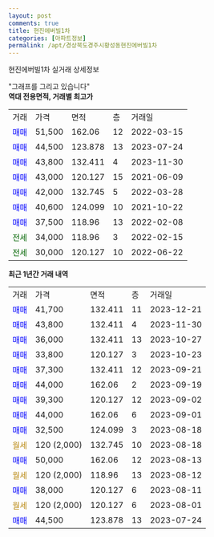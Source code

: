 ```yaml
---
layout: post
comments: true
title: 현진에버빌1차
categories: [아파트정보]
permalink: /apt/경상북도경주시황성동현진에버빌1차
---
```


현진에버빌1차 실거래 상세정보

<script type="text/javascript">
  google.charts.load('current', {'packages':['line', 'corechart']});
  google.charts.setOnLoadCallback(drawChart);

  function drawChart() {
    var data = new google.visualization.DataTable();
    data.addColumn('date', '거래일');
    data.addColumn('number', "매매");
    data.addColumn('number', "전세");
    data.addColumn('number', "전매");

    data.addRows([[new Date(Date.parse("2023-12-21")), 41700, null, null], [new Date(Date.parse("2023-11-30")), 43800, null, null], [new Date(Date.parse("2023-10-27")), 36000, null, null], [new Date(Date.parse("2023-10-23")), 33800, null, null], [new Date(Date.parse("2023-09-21")), 37300, null, null], [new Date(Date.parse("2023-09-19")), 44000, null, null], [new Date(Date.parse("2023-09-02")), 39300, null, null], [new Date(Date.parse("2023-09-01")), 44000, null, null], [new Date(Date.parse("2023-08-18")), 32500, null, null], [new Date(Date.parse("2023-08-18")), null, null, null], [new Date(Date.parse("2023-08-13")), 50000, null, null], [new Date(Date.parse("2023-08-12")), null, null, null], [new Date(Date.parse("2023-08-11")), 38000, null, null], [new Date(Date.parse("2023-08-01")), null, null, null], [new Date(Date.parse("2023-07-24")), 44500, null, null]]);

    var options = {
      hAxis: {
        format: 'yyyy/MM/dd'
      },    
      lineWidth: 0,
      pointsVisible: true,    
      title: '최근 1년간 유형별 실거래가 분포',
      legend: { position: 'bottom' }
    };

    var formatter = new google.visualization.NumberFormat({pattern:'###,###'} );
    formatter.format(data, 1);
    formatter.format(data, 2);
    
    setTimeout(function() {
        var chart = new google.visualization.LineChart(document.getElementById('columnchart_material'));
        chart.draw(data, (options));
        document.getElementById('loading').style.display = 'none';
    }, 200);
  }
</script>


<div id="loading" style="z-index:20; display: block; margin-left: 0px">"그래프를 그리고 있습니다"</div>
<div id="columnchart_material" style="width: 95%; margin-left: 0px; display: block"></div>
<!-- contents start -->
<b>역대 전용면적, 거래별 최고가</b>
<table class="sortable">
    <tr>
      <td>거래</td>
      <td>가격</td>
      <td>면적</td>
      <td>층</td>
      <td>거래일</td>
    </tr>
        <tr>
          <td><a style="color: blue">매매</a></td>
          <td>51,500</td>
          <td>162.06</td>
          <td>12</td>
          <td>2022-03-15</td>
        </tr>            <tr>
          <td><a style="color: blue">매매</a></td>
          <td>44,500</td>
          <td>123.878</td>
          <td>13</td>
          <td>2023-07-24</td>
        </tr>            <tr>
          <td><a style="color: blue">매매</a></td>
          <td>43,800</td>
          <td>132.411</td>
          <td>4</td>
          <td>2023-11-30</td>
        </tr>            <tr>
          <td><a style="color: blue">매매</a></td>
          <td>43,000</td>
          <td>120.127</td>
          <td>15</td>
          <td>2021-06-09</td>
        </tr>            <tr>
          <td><a style="color: blue">매매</a></td>
          <td>42,000</td>
          <td>132.745</td>
          <td>5</td>
          <td>2022-03-28</td>
        </tr>            <tr>
          <td><a style="color: blue">매매</a></td>
          <td>40,600</td>
          <td>124.099</td>
          <td>10</td>
          <td>2021-10-22</td>
        </tr>            <tr>
          <td><a style="color: blue">매매</a></td>
          <td>37,500</td>
          <td>118.96</td>
          <td>13</td>
          <td>2022-02-08</td>
        </tr>        
        <tr>
              <td><a style="color: darkgreen">전세</a></td>
              <td>34,000</td>
              <td>118.96</td>
              <td>3</td>
              <td>2022-02-15</td>
            </tr>            <tr>
              <td><a style="color: darkgreen">전세</a></td>
              <td>30,000</td>
              <td>120.127</td>
              <td>10</td>
              <td>2022-06-22</td>
            </tr>        
    
</table>

<b>최근 1년간 거래 내역</b>

<table class="sortable">
    <tr>
      <td>거래</td>
      <td>가격</td>
      <td>면적</td>
      <td>층</td>
      <td>거래일</td>
    </tr>
    <tr>
      <td><a style="color: blue">매매</a></td>
      <td>41,700</td>
      <td>132.411</td>
      <td>11</td>
      <td>2023-12-21</td>
    </tr>          <tr>
      <td><a style="color: blue">매매</a></td>
      <td>43,800</td>
      <td>132.411</td>
      <td>4</td>
      <td>2023-11-30</td>
    </tr>          <tr>
      <td><a style="color: blue">매매</a></td>
      <td>36,000</td>
      <td>132.411</td>
      <td>13</td>
      <td>2023-10-27</td>
    </tr>          <tr>
      <td><a style="color: blue">매매</a></td>
      <td>33,800</td>
      <td>120.127</td>
      <td>3</td>
      <td>2023-10-23</td>
    </tr>          <tr>
      <td><a style="color: blue">매매</a></td>
      <td>37,300</td>
      <td>132.411</td>
      <td>12</td>
      <td>2023-09-21</td>
    </tr>          <tr>
      <td><a style="color: blue">매매</a></td>
      <td>44,000</td>
      <td>162.06</td>
      <td>2</td>
      <td>2023-09-19</td>
    </tr>          <tr>
      <td><a style="color: blue">매매</a></td>
      <td>39,300</td>
      <td>120.127</td>
      <td>12</td>
      <td>2023-09-02</td>
    </tr>          <tr>
      <td><a style="color: blue">매매</a></td>
      <td>44,000</td>
      <td>162.06</td>
      <td>6</td>
      <td>2023-09-01</td>
    </tr>          <tr>
      <td><a style="color: blue">매매</a></td>
      <td>32,500</td>
      <td>124.099</td>
      <td>3</td>
      <td>2023-08-18</td>
    </tr>          <tr>
      <td><a style="color: darkgoldenrod">월세</a></td>
      <td>120 (2,000)</td>
      <td>132.745</td>
      <td>10</td>
      <td>2023-08-18</td>
    </tr>          <tr>
      <td><a style="color: blue">매매</a></td>
      <td>50,000</td>
      <td>162.06</td>
      <td>12</td>
      <td>2023-08-13</td>
    </tr>          <tr>
      <td><a style="color: darkgoldenrod">월세</a></td>
      <td>120 (2,000)</td>
      <td>118.96</td>
      <td>13</td>
      <td>2023-08-12</td>
    </tr>          <tr>
      <td><a style="color: blue">매매</a></td>
      <td>38,000</td>
      <td>120.127</td>
      <td>6</td>
      <td>2023-08-11</td>
    </tr>          <tr>
      <td><a style="color: darkgoldenrod">월세</a></td>
      <td>120 (2,000)</td>
      <td>120.127</td>
      <td>6</td>
      <td>2023-08-01</td>
    </tr>          <tr>
      <td><a style="color: blue">매매</a></td>
      <td>44,500</td>
      <td>123.878</td>
      <td>13</td>
      <td>2023-07-24</td>
    </tr>      </table>
<!-- contents end -->    


